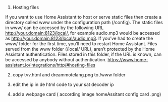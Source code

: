 
1) Hosting files

If you want to use Home Assistant to host or serve static files then create a directory called www under the configuration path (/config). The static files in www/ can be accessed by the following URL http://your.domain:8123/local/, for example audio.mp3 would be accessed as http://your.domain:8123/local/audio.mp3.
If you’ve had to create the www/ folder for the first time, you’ll need to restart Home Assistant.
Files served from the www folder (/local/ URL), aren’t protected by the Home Assistant authentication. Files stored in this folder, if the URL is known, can be accessed by anybody without authentication.
https://www.home-assistant.io/integrations/http/#hosting-files

2) copy tvv.html and dreammotelang.png to /www folder
3) edit the ip in de html code to your sat decoder ip

4) add a webpage card ( according image homeAssitant config card .png)


